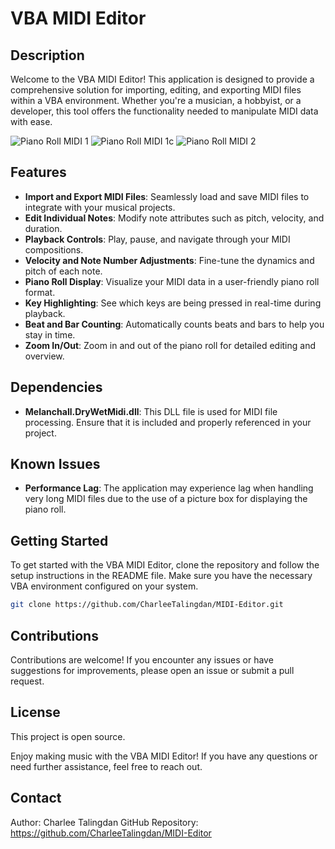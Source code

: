 # VBA MIDI Editor

## Description

Welcome to the VBA MIDI Editor! This application is designed to provide a comprehensive solution for importing, editing, and exporting MIDI files within a VBA environment. Whether you're a musician, a hobbyist, or a developer, this tool offers the functionality needed to manipulate MIDI data with ease.

![Piano Roll MIDI 1](https://github.com/CharleeTalingdan/MIDI-Editor/assets/144240397/a599a209-4ae5-4edb-95cc-1db7169e5e8f)
![Piano Roll MIDI 1c](https://github.com/CharleeTalingdan/MIDI-Editor/assets/144240397/7ba53833-a901-4ba7-b50a-0fdb1df9597c)
![Piano Roll MIDI 2](https://github.com/CharleeTalingdan/MIDI-Editor/assets/144240397/920528b9-707d-4442-b14c-99bc7af30a07)

## Features

- **Import and Export MIDI Files**: Seamlessly load and save MIDI files to integrate with your musical projects.
- **Edit Individual Notes**: Modify note attributes such as pitch, velocity, and duration.
- **Playback Controls**: Play, pause, and navigate through your MIDI compositions.
- **Velocity and Note Number Adjustments**: Fine-tune the dynamics and pitch of each note.
- **Piano Roll Display**: Visualize your MIDI data in a user-friendly piano roll format.
- **Key Highlighting**: See which keys are being pressed in real-time during playback.
- **Beat and Bar Counting**: Automatically counts beats and bars to help you stay in time.
- **Zoom In/Out**: Zoom in and out of the piano roll for detailed editing and overview.

## Dependencies

- **Melanchall.DryWetMidi.dll**: This DLL file is used for MIDI file processing. Ensure that it is included and properly referenced in your project.

## Known Issues

- **Performance Lag**: The application may experience lag when handling very long MIDI files due to the use of a picture box for displaying the piano roll.

## Getting Started

To get started with the VBA MIDI Editor, clone the repository and follow the setup instructions in the README file. Make sure you have the necessary VBA environment configured on your system.

```bash
git clone https://github.com/CharleeTalingdan/MIDI-Editor.git
```

## Contributions

Contributions are welcome! If you encounter any issues or have suggestions for improvements, please open an issue or submit a pull request.

## License

This project is open source.


Enjoy making music with the VBA MIDI Editor! If you have any questions or need further assistance, feel free to reach out.

## Contact

Author: Charlee Talingdan GitHub Repository: https://github.com/CharleeTalingdan/MIDI-Editor

